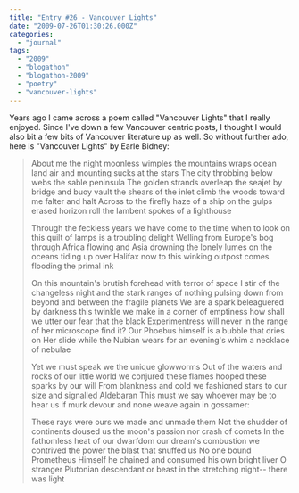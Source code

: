 ```yaml
---
title: "Entry #26 - Vancouver Lights"
date: "2009-07-26T01:30:26.000Z"
categories: 
  - "journal"
tags: 
  - "2009"
  - "blogathon"
  - "blogathon-2009"
  - "poetry"
  - "vancouver-lights"
---
```


Years ago I came across a poem called "Vancouver Lights" that I really enjoyed. Since I've down a few Vancouver centric posts, I thought I would also bit a few bits of Vancouver literature up as well. So without further ado, here is "Vancouver Lights" by Earle Bidney:

> About me the night moonless wimples the mountains wraps ocean land air and mounting sucks at the stars The city throbbing below webs the sable peninsula The golden strands overleap the seajet by bridge and buoy vault the shears of the inlet climb the woods toward me falter and halt Across to the firefly haze of a ship on the gulps erased horizon roll the lambent spokes of a lighthouse
> 
> Through the feckless years we have come to the time when to look on this quilt of lamps is a troubling delight Welling from Europe's bog through Africa flowing and Asia drowning the lonely lumes on the oceans tiding up over Halifax now to this winking outpost comes flooding the primal ink
> 
> On this mountain's brutish forehead with terror of space I stir of the changeless night and the stark ranges of nothing pulsing down from beyond and between the fragile planets We are a spark beleaguered by darkness this twinkle we make in a corner of emptiness how shall we utter our fear that the black Experimentress will never in the range of her microscope find it? Our Phoebus himself is a bubble that dries on Her slide while the Nubian wears for an evening's whim a necklace of nebulae
> 
> Yet we must speak we the unique glowworms Out of the waters and rocks of our little world we conjured these flames hooped these sparks by our will From blankness and cold we fashioned stars to our size and signalled Aldebaran This must we say whoever may be to hear us if murk devour and none weave again in gossamer:
> 
> These rays were ours we made and unmade them Not the shudder of continents doused us the moon's passion nor crash of comets In the fathomless heat of our dwarfdom our dream's combustion we contrived the power the blast that snuffed us No one bound Prometheus Himself he chained and consumed his own bright liver O stranger Plutonian descendant or beast in the stretching night-- there was light
